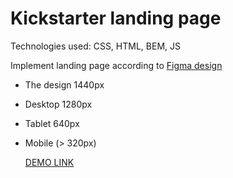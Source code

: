 # Kickstarter landing page

Technologies used: CSS, HTML, BEM, JS

Implement landing page according to [Figma design](https://www.figma.com/file/Ujp7bCFuvuJlkn8TSbQPSZ/%E2%84%9611-(kickstarter)?node-id=19655%3A33)
- The design 1440px
- Desktop 1280px
- Tablet 640px
- Mobile (> 320px)

  [DEMO LINK](https://vasylzinchenko.github.io/Kickstarter/)
